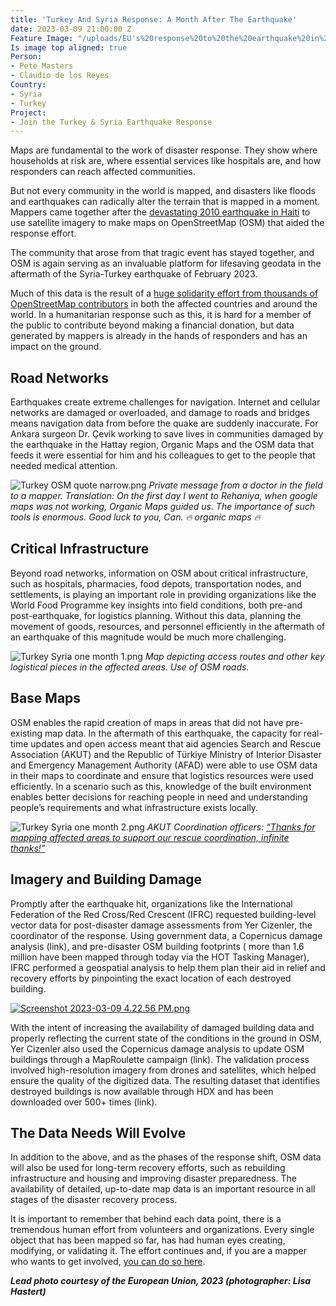 ```yaml
---
title: 'Turkey And Syria Response: A Month After The Earthquake'
date: 2023-03-09 21:00:00 Z
Feature Image: "/uploads/EU's%20response%20to%20the%20earthquake%20in%20T%C3%BCrkiye%20and%20Syria.jpg"
Is image top aligned: true
Person:
- Pete Masters
- Claudio de los Reyes
Country:
- Syria
- Turkey
Project:
- Join the Turkey & Syria Earthquake Response
---
```


Maps are fundamental to the work of disaster response. They show where households at risk are, where essential services like hospitals are, and how responders can reach affected communities. 

But not every community in the world is mapped, and disasters like floods and earthquakes can radically alter the terrain that is mapped in a moment. Mappers came together after the [devastating 2010 earthquake in Haiti](https://www.hotosm.org/projects/haiti_) to use satellite imagery to make maps on OpenStreetMap (OSM) that aided the response effort. 

The community that arose from that tragic event has stayed together, and OSM is again serving as an invaluable platform for lifesaving geodata in the aftermath of the Syria-Turkey earthquake of February 2023. 

Much of this data is the result of a [huge solidarity effort from thousands of OpenStreetMap contributors](https://www.hotosm.org/disaster-services/turkiye-earthquakes-february-2023-activation/) in both the affected countries and around the world. In a humanitarian response such as this, it is hard for a member of the public to contribute beyond making a financial donation, but data generated by mappers is already in the hands of responders and has an impact on the ground. 

## Road Networks

Earthquakes create extreme challenges for navigation. Internet and cellular networks are damaged or overloaded, and damage to roads and bridges means navigation data from before the quake are suddenly inaccurate. For Ankara surgeon Dr. Çevik working to save lives in communities damaged by the earthquake in the Hattay region, Organic Maps and the OSM data that feeds it were essential for him and his colleagues to get to the people that needed medical attention.

![Turkey OSM quote narrow.png](/uploads/Turkey%20OSM%20quote%20narrow.png) 
*Private message from a doctor in the field to a mapper. Translation: On the first day I went to Rehaniya, when google maps was not working, Organic Maps guided us. The importance of such tools is enormous. Good luck to you, Can. 🔥 organic maps 🔥*

## Critical Infrastructure

Beyond road networks, information on OSM about critical infrastructure, such as hospitals, pharmacies, food depots, transportation nodes, and settlements, is playing an important role in providing organizations like the World Food Programme key insights into field conditions, both pre-and post-earthquake, for logistics planning. Without this data, planning the movement of goods, resources, and personnel efficiently in the aftermath of an earthquake of this magnitude would be much more challenging. 

![Turkey Syria one month 1.png](/uploads/Turkey%20Syria%20one%20month%201.png)
*Map depicting access routes and other key logistical pieces in the affected areas. Use of OSM roads.*

## Base Maps

OSM enables the rapid creation of maps in areas that did not have pre-existing map data. In the aftermath of this earthquake, the capacity for real-time updates and open access meant that aid agencies Search and Rescue Association (AKUT) and the Republic of Türkiye Ministry of Interior Disaster and Emergency Management Authority (AFAD) were able to use OSM data in their maps to coordinate and ensure that logistics resources were used efficiently. In a scenario such as this, knowledge of the built environment enables better decisions for reaching people in need and understanding people’s requirements and what infrastructure exists locally. 

![Turkey Syria one month 2.png](/uploads/Turkey%20Syria%20one%20month%202.png)
*AKUT Coordination officers: [“Thanks for mapping affected areas to support our rescue coordination, infinite thanks!”](https://www.google.com/url?q=https://twitter.com/YerCizenler/status/1625253653824040979&sa=D&source=docs&ust=1678394724251609&usg=AOvVaw0FcUUXAI9SEnJjOWGaEEV4)*

## Imagery and Building Damage
 
Promptly after the earthquake hit, organizations like the International Federation of the Red Cross/Red Crescent (IFRC) requested building-level vector data for post-disaster damage assessments from Yer Cizenler, the coordinator of the response. Using government data, a Copernicus damage analysis (link), and pre-disaster OSM building footprints ( more than 1.6 million have been mapped through today via the HOT Tasking Manager), IFRC performed a geospatial analysis to help them plan their aid in relief and recovery efforts by pinpointing the exact location of each destroyed building. 

[![Screenshot 2023-03-09 4.22.56 PM.png](/uploads/Screenshot%202023-03-09%204.22.56%20PM.png)](https://prddsgofilestorage.blob.core.windows.net/api/sitreps/6345/South_-_East_Turkiye_EQ_Building_Damage_Composite.pdf)

With the intent of increasing the availability of damaged building data and properly reflecting the current state of the conditions in the ground in OSM, Yer Cizenler also used the Copernicus damage analysis to update  OSM buildings through a MapRoulette campaign (link). The validation process involved high-resolution imagery from drones and satellites, which helped ensure the quality of the digitized data. The resulting dataset that identifies destroyed buildings is now available through HDX and has been downloaded over 500+ times (link). 

## The Data Needs Will Evolve

In addition to the above, and as the phases of the response shift, OSM data will also be used for long-term recovery efforts, such as rebuilding infrastructure and housing and improving disaster preparedness. The availability of detailed, up-to-date map data is an important resource in all stages of the disaster recovery process.

It is important to remember that behind each data point, there is a tremendous human effort from volunteers and organizations. Every single object that has been mapped so far, has had human eyes creating, modifying, or validating it. The effort continues and, if you are a mapper who wants to get involved, [you can do so here](https://www.hotosm.org/projects/join-the-turkey-and-syria-earthquake-response/).

***Lead photo courtesy of the European Union, 2023 (photographer: Lisa Hastert)***


 

